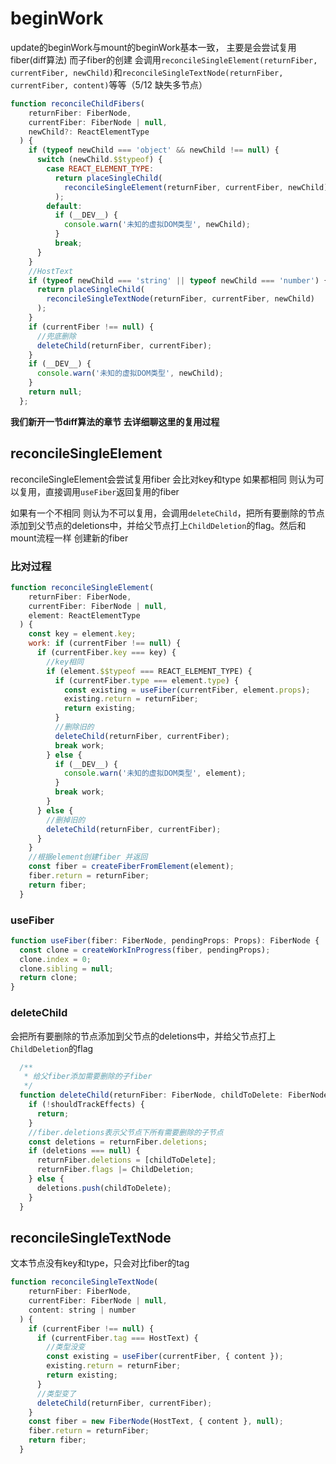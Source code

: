# beginWork

update的beginWork与mount的beginWork基本一致，
主要是会尝试复用fiber(diff算法)
而子fiber的创建 会调用`reconcileSingleElement(returnFiber, currentFiber, newChild)`和`reconcileSingleTextNode(returnFiber, currentFiber, content)`等等（5/12 缺失多节点）

```js
function reconcileChildFibers(
    returnFiber: FiberNode,
    currentFiber: FiberNode | null,
    newChild?: ReactElementType
  ) {
    if (typeof newChild === 'object' && newChild !== null) {
      switch (newChild.$$typeof) {
        case REACT_ELEMENT_TYPE:
          return placeSingleChild(
            reconcileSingleElement(returnFiber, currentFiber, newChild)
          );
        default:
          if (__DEV__) {
            console.warn('未知的虚拟DOM类型', newChild);
          }
          break;
      }
    }
    //HostText
    if (typeof newChild === 'string' || typeof newChild === 'number') {
      return placeSingleChild(
        reconcileSingleTextNode(returnFiber, currentFiber, newChild)
      );
    }
    if (currentFiber !== null) {
      //兜底删除
      deleteChild(returnFiber, currentFiber);
    }
    if (__DEV__) {
      console.warn('未知的虚拟DOM类型', newChild);
    }
    return null;
  };

```

**我们新开一节diff算法的章节 去详细聊这里的复用过程**

## reconcileSingleElement

reconcileSingleElement会尝试复用fiber
会比对key和type 如果都相同 则认为可以复用，直接调用`useFiber`返回复用的fiber

如果有一个不相同 则认为不可以复用，会调用`deleteChild`，把所有要删除的节点添加到父节点的deletions中，并给父节点打上`ChildDeletion`的flag。然后和mount流程一样 创建新的fiber

### 比对过程

```js
function reconcileSingleElement(
    returnFiber: FiberNode,
    currentFiber: FiberNode | null,
    element: ReactElementType
  ) {
    const key = element.key;
    work: if (currentFiber !== null) {
      if (currentFiber.key === key) {
        //key相同
        if (element.$$typeof === REACT_ELEMENT_TYPE) {
          if (currentFiber.type === element.type) {
            const existing = useFiber(currentFiber, element.props);
            existing.return = returnFiber;
            return existing;
          }
          //删除旧的
          deleteChild(returnFiber, currentFiber);
          break work;
        } else {
          if (__DEV__) {
            console.warn('未知的虚拟DOM类型', element);
          }
          break work;
        }
      } else {
        //删掉旧的
        deleteChild(returnFiber, currentFiber);
      }
    }
    //根据element创建fiber 并返回
    const fiber = createFiberFromElement(element);
    fiber.return = returnFiber;
    return fiber;
  }
```

### useFiber

```js
function useFiber(fiber: FiberNode, pendingProps: Props): FiberNode {
  const clone = createWorkInProgress(fiber, pendingProps);
  clone.index = 0;
  clone.sibling = null;
  return clone;
}
```

### deleteChild

会把所有要删除的节点添加到父节点的deletions中，并给父节点打上`ChildDeletion`的flag

```js
  /**
   * 给父fiber添加需要删除的子fiber
   */
  function deleteChild(returnFiber: FiberNode, childToDelete: FiberNode) {
    if (!shouldTrackEffects) {
      return;
    }
    //fiber.deletions表示父节点下所有需要删除的子节点
    const deletions = returnFiber.deletions;
    if (deletions === null) {
      returnFiber.deletions = [childToDelete];
      returnFiber.flags |= ChildDeletion;
    } else {
      deletions.push(childToDelete);
    }
  }
```

## reconcileSingleTextNode

文本节点没有key和type，只会对比fiber的tag

```js
function reconcileSingleTextNode(
    returnFiber: FiberNode,
    currentFiber: FiberNode | null,
    content: string | number
  ) {
    if (currentFiber !== null) {
      if (currentFiber.tag === HostText) {
        //类型没变
        const existing = useFiber(currentFiber, { content });
        existing.return = returnFiber;
        return existing;
      }
      //类型变了
      deleteChild(returnFiber, currentFiber);
    }
    const fiber = new FiberNode(HostText, { content }, null);
    fiber.return = returnFiber;
    return fiber;
  }
```

